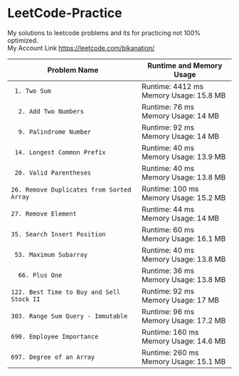 # LeetCode-Practice
My solutions to leetcode problems and its for practicing not 100% optimized.
<br/> My Account Link https://leetcode.com/bikanation/



| Problem Name | Runtime and Memory Usage |
| --- | --- |
| ` 1. Two Sum` | Runtime: 4412 ms<br/>Memory Usage: 15.8 MB |
| `  2. Add Two Numbers` | Runtime: 76 ms<br/>Memory Usage: 14 MB |
| `  9. Palindrome Number` | Runtime: 92 ms<br/>Memory Usage: 14 MB |
| ` 14. Longest Common Prefix` | Runtime: 40 ms<br/>Memory Usage: 13.9 MB |
| ` 20. Valid Parentheses` | Runtime: 40 ms<br/>Memory Usage: 13.8 MB |
| `26. Remove Duplicates from Sorted Array` | Runtime: 100 ms<br/>Memory Usage: 15.2 MB |
| `27. Remove Element` | Runtime: 44 ms<br/>Memory Usage: 14 MB |
| `35. Search Insert Position` | Runtime: 60 ms<br/>Memory Usage: 16.1 MB |
| ` 53. Maximum Subarray` | Runtime: 40 ms<br/>Memory Usage: 13.8 MB |
| `  66. Plus One` | Runtime: 36 ms <br/> Memory Usage: 13.8 MB |
| `122. Best Time to Buy and Sell Stock II` | Runtime: 92 ms<br/>Memory Usage: 17 MB|
| `303. Range Sum Query - Immutable` | Runtime: 96 ms<br/>Memory Usage: 17.2 MB |
| `690. Employee Importance` | Runtime: 160 ms<br/>Memory Usage: 14.6 MB |
| `697. Degree of an Array` | Runtime: 260 ms<br/>Memory Usage: 15.1 MB |































